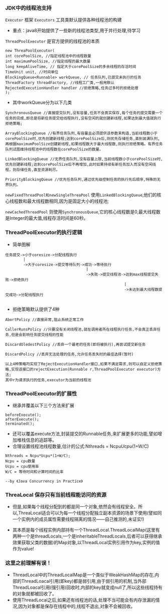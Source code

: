 ### JDK中的线程池支持
```Executor``` 框架
```Executors``` 工具类默认提供各种线程池的构建
- 重点：java8开始提供了一些新的线程池类型,用于并行处理,待学习

```ThreadPoolExecutor``` 是官方提供的线程池的本质
```
new ThreaPoolExecutor(
int corePoolSize, //指定线程池中的线程数量
int maximumPoolSize, //指定线程的最大数量
long keepAliveTime, // 指定大于corePoolSize的多余线程的存活时间
TimeUnit unit, //时间单位
BlockingQueue<Runnable> workQueue, // 任务队列,已提交未执行的任务
ThreadFactory threadFactory, //线程工厂类,一般用默认
RejectedExecutionHandler handler //拒绝策略,任务过多时的拒绝处理
);
```
- 其中workQueue分为以下几类
```
SynchronousQueue //直接提交队列,没有容量,任务不会真实保存,每个任务的提交需要一个任务的完成,即总是将新任务提交给线程执行,没有空闲的就创建新线程,如果达到最大值就执行拒绝策略;

ArrayBlockingQueue //有界任务队列,有容量且必须提供该参数来构造,当前线程数小于corePoolSize时,优先创建新线程;达到corePoolSize后,则优先存储任务,直到装满队列,再根据maximumPoolSize创建新线程,如果线程数大于最大线程数,则执行拒绝策略。有界任务队列试图维持线程池中的线程数在corePoolSize的数量。

LinkedBlockingQueue //无界任务队列,没有容量上限,当前线程数小于corePoolSize时,优先创建新线程;达到corePoolSize后不再增加,此时如果持续有新任务加入而没有空闲线程，则存储任务,直至资源耗尽。

PriorityBlockingQueue //优先任务队列,通过优先级控制任务的执行先后顺序,特殊的无界队列。
```

```newFixedThreadPool和newSingleThreaPool``` 使用```LinkedBlockingQueue```,他们的核心线程数和最大线程数相同,因为是固定大小的线程池;

```newCachedThreadPool``` 则使用```SynchronousQueue```,它的核心线程数是0,最大线程数是Integer的最大值,线程存活时间是60秒。

### ThreadPoolExecutor的执行逻辑
- 简单图解
```
任务提交->小于coresize->分配线程执行
        |
        ->大于coresize->提交等待队列->成功->等待执行
                                    |
                                    ->失败->提交线程池->达到max线程提交失败->拒绝执行 
                                                     |
                                                     ->未达到最大线程数提交成功->分配线程执行
                                    
```

- 拒绝策略默认提供了4种
```
AbortPolicy //直接异常,阻止系统正常工作

CallerRunsPolicy //只要没有关闭线程池,就在调用者所在线程执行任务,不会真正丢弃任务,但是会影响任务提交线程的性能

DiscardOledestPolicy //丢弃一个最老的任务(即将被执行),再尝试提交新任务

DiscardPolicy //丢弃无法处理的任务,允许任务丢失时的最佳选择(暂时)

以上4种策略均实现了RejectExecutionHandler接口,如果不满足需求,则可以自定义拒绝策略,实现该接口的rejectExecution(Runnable r,ThreadPoolExecutor executor)方法;
其中r为请求执行的任务,executor为当前的线程池
```

### ThreadPoolExecutor的扩展性
- 继承并覆盖以下三个方法来扩展
```
beforeExecute();
afterExecute();
terminated();
```
- 还可以覆盖execute方法,封装提交的Runnable任务,来扩展更多的功能,譬如增加堆栈信息的追踪等。
- 合理设置线程池线程数量,估计的公式:Nthreads = Ncpu*Ucpu*(1+W/C)
```
Nthreads = Ncpu*Ucpu*(1+W/C);
Ncpu = cpu数量
Ucpu = cpu使用率
W/C = 等待时间和计算时间的比率

--by 《Java Concurrency in Practice》
```

### ThreaLocal 保存只有当前线程能访问的资源
- 但是,如果每个线程分配到的都是同一个对象,依然会有线程安全。所以,ThreaLocal适合可以为每一个线程分配独立副本资源的场景下使用(譬如同一个实例内的成员属性需要线程隔离的情况——自己推测的,未证实!)

- 其本质是每个线程实例内部持有一个ThreadLocal.ThreadLocalMap(这里有两种一个是threadLocals,一个是inheritableThreadLocals,后者可以获得继承效果获取父类的数据)的Map对象,以ThreadLocal实例引用作为key,实例的值作为value!

### 这里之前理解有误！
- ThreadLocal中的ThreadLocalMap是一个类似于WeakHashMap的存在,内部的ThreadLoacal引用(即key)都是弱引用,由于弱引用的机制,当外部ThreadLoacal引用(强引用)回收时,内部的key就变成null了,所以这些线程持有的对象就都被回收了。
- 使用ThreadLocal之后,如果还有线程池的话,处理不当可能会有内存泄漏的情况,因为对象都是保存在线程中的,线程不退出,对象不会被回收。